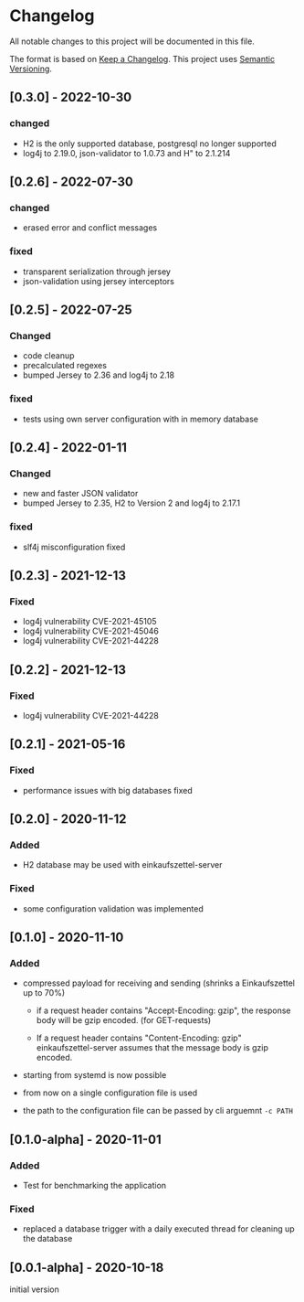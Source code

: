 # Changelog
All notable changes to this project will be documented in this file.

The format is based on [Keep a Changelog](https://keepachangelog.com/en/1.0.0/).
This project uses [Semantic Versioning](https://semver.org/spec/v2.0.0.html).

## [0.3.0] - 2022-10-30

### changed

- H2 is the only supported database, postgresql no longer supported
- log4j to 2.19.0, json-validator to 1.0.73 and H" to 2.1.214

## [0.2.6] - 2022-07-30

### changed

- erased error and conflict messages

### fixed

- transparent serialization through jersey
- json-validation using jersey interceptors

## [0.2.5] - 2022-07-25

### Changed

- code cleanup
- precalculated regexes
- bumped Jersey to 2.36 and log4j to 2.18

### fixed

- tests using own server configuration with in memory database

## [0.2.4] - 2022-01-11

### Changed

- new and faster JSON validator
- bumped Jersey to 2.35, H2 to Version 2 and log4j to 2.17.1


### fixed

- slf4j misconfiguration fixed


## [0.2.3] - 2021-12-13

### Fixed

- log4j vulnerability CVE-2021-45105
- log4j vulnerability CVE-2021-45046
- log4j vulnerability CVE-2021-44228


## [0.2.2] - 2021-12-13

### Fixed

- log4j vulnerability CVE-2021-44228


## [0.2.1] - 2021-05-16

### Fixed

- performance issues with big databases fixed



## [0.2.0] - 2020-11-12

### Added

- H2 database may be used with einkaufszettel-server

### Fixed

- some configuration validation was implemented


## [0.1.0] - 2020-11-10

### Added

- compressed payload for receiving and sending (shrinks a Einkaufszettel up to 70%)
    - if a request header contains "Accept-Encoding: gzip", the response body will be gzip encoded. (for GET-requests)

    - If a request header contains "Content-Encoding: gzip" einkaufszettel-server assumes that the message body is gzip encoded.


- starting from systemd is now possible

- from now on a single configuration file is used

- the path to the configuration file can be passed by cli arguemnt `-c PATH`



## [0.1.0-alpha] - 2020-11-01

### Added

- Test for benchmarking the application

### Fixed

- replaced a database trigger with a daily executed thread for cleaning up the database



## [0.0.1-alpha] - 2020-10-18

initial version
